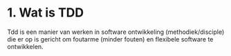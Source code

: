 # 1. Wat is TDD
Tdd is een manier van werken in software ontwikkeling (methodiek/disciple) die er op is gericht om foutarme (minder fouten) en flexibele software te ontwikkelen.